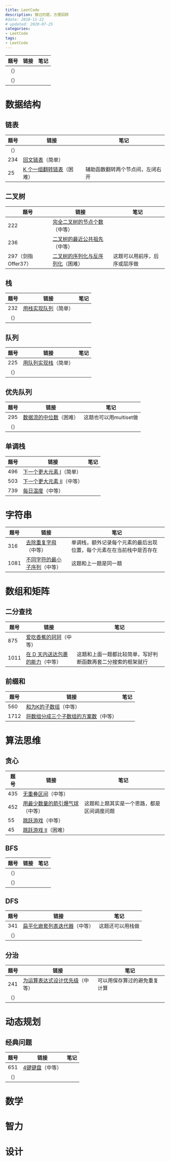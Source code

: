 ```yaml
---
title: LeetCode
description: 做过的题，方便回顾
#date: 2018-11-22 
# updated: 2020-07-25
categories:
- LeetCode
tags:
- LeetCode
---
```



题号 | 链接 | 笔记
---- | ---- | ----
 | []()（） | 
 | []()（） | 

# 数据结构

## 链表

题号 | 链接 | 笔记
---- | ---- | ----
 | []()（） | 
234 | [回文链表](https://leetcode-cn.com/problems/palindrome-linked-list/)（简单） | 
25 | [K 个一组翻转链表](https://leetcode-cn.com/problems/reverse-nodes-in-k-group/)（困难） | 辅助函数翻转两个节点间，左闭右开

## 二叉树

题号 | 链接 | 笔记
---- | ---- | ----
222 | [完全二叉树的节点个数](https://leetcode-cn.com/problems/count-complete-tree-nodes/)（中等） | 
236 | [二叉树的最近公共祖先](https://leetcode-cn.com/problems/lowest-common-ancestor-of-a-binary-tree/)（中等） | 
297（剑指Offer37） | [二叉树的序列化与反序列化](https://leetcode-cn.com/problems/serialize-and-deserialize-binary-tree/)（困难） | 这题可以用前序，后序或层序做

## 栈

题号 | 链接 | 笔记
---- | ---- | ----
232 | [用栈实现队列](https://leetcode-cn.com/problems/implement-queue-using-stacks/)（简单） | 
 | []()（） | 

## 队列

题号 | 链接 | 笔记
---- | ---- | ----
225 | [用队列实现栈](https://leetcode-cn.com/problems/implement-stack-using-queues/)（简单） | 
 | []()（） | 

## 优先队列

题号 | 链接 | 笔记
---- | ---- | ----
295 | [数据流的中位数](https://leetcode-cn.com/problems/find-median-from-data-stream/)（困难） | 这题也可以用multiset做
 | []()（） | 


## 单调栈

题号 | 链接 | 笔记
---- | ---- | ----
496 | [下一个更大元素 I](https://leetcode-cn.com/problems/next-greater-element-i/)（简单） | 
503 | [下一个更大元素 II](https://leetcode-cn.com/problems/next-greater-element-ii/)（中等） | 
739 | [每日温度](https://leetcode-cn.com/problems/daily-temperatures/)（中等） | 

# 字符串

题号 | 链接 | 笔记
---- | ---- | ----
316 | [去除重复字母](https://leetcode-cn.com/problems/remove-duplicate-letters/)（中等） | 单调栈，额外记录每个元素的最后出现位置，每个元素在在当前栈中是否存在
1081 | [不同字符的最小子序列](https://leetcode-cn.com/problems/smallest-subsequence-of-distinct-characters/)（中等） | 这题和上一题是同一题

# 数组和矩阵

## 二分查找

题号 | 链接 | 笔记
---- | ---- | ----
875 | [爱吃香蕉的珂珂](https://leetcode-cn.com/problems/koko-eating-bananas/)（中等） | 
1011 | [在 D 天内送达包裹的能力](https://leetcode-cn.com/problems/capacity-to-ship-packages-within-d-days/)（中等） | 这题和上面一题都比较简单，写好判断函数再套二分搜索的框架就行

## 前缀和

题号 | 链接 | 笔记
---- | ---- | ----
560 | [和为K的子数组](https://leetcode-cn.com/problems/subarray-sum-equals-k/)（中等） | 
1712 | [将数组分成三个子数组的方案数](https://leetcode-cn.com/problems/ways-to-split-array-into-three-subarrays/)（中等） | 

# 算法思维

## 贪心

题号 | 链接 | 笔记
---- | ---- | ----
435 | [无重叠区间](https://leetcode-cn.com/problems/non-overlapping-intervals/)（中等） | 
452 | [用最少数量的箭引爆气球](https://leetcode-cn.com/problems/minimum-number-of-arrows-to-burst-balloons/)（中等） | 这题和上题其实是一个思路，都是区间调度问题
55 | [跳跃游戏](https://leetcode-cn.com/problems/jump-game/)（中等） | 
45 | [跳跃游戏 II](https://leetcode-cn.com/problems/jump-game-ii/)（困难） | 

## BFS

题号 | 链接 | 笔记
---- | ---- | ----
 | []()（） | 
 | []()（） | 

## DFS

 题号 | 链接 | 笔记
---- | ---- | ----
341 | [扁平化嵌套列表迭代器](https://leetcode-cn.com/problems/flatten-nested-list-iterator/)（中等） | 这题还可以用栈做
 | []()（） | 

## 分治

题号 | 链接 | 笔记
---- | ---- | ----
241 | [为运算表达式设计优先级](https://leetcode-cn.com/problems/different-ways-to-add-parentheses/)（中等） |可以用保存算过的避免重复计算 
 | []()（） | 

# 动态规划

## 经典问题

题号 | 链接 | 笔记
---- | ---- | ----
651 | [4键键盘](https://leetcode-cn.com/problems/4-keys-keyboard/)（中等） | 
 | []()（） | 

# 数学

# 智力

# 设计
